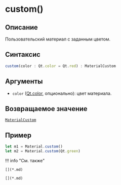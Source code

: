 # custom()

## Описание
Пользовательский материал с заданным цветом.

## Синтаксис
```javascript
custom(color : Qt.color = Qt.red) : MaterialCustom
``` 

## Аргументы
- `color` ([Qt.color](), опционально): цвет материала.

## Возвращаемое значение
[`MaterialCustom`]()

## Пример
``` javascript linenums="1"
let m1 = Material.custom()
let m2 = Material.custom(Qt.green)
``` 

!!! info "См. также"

    [](*.md)
	
	[](*.md)